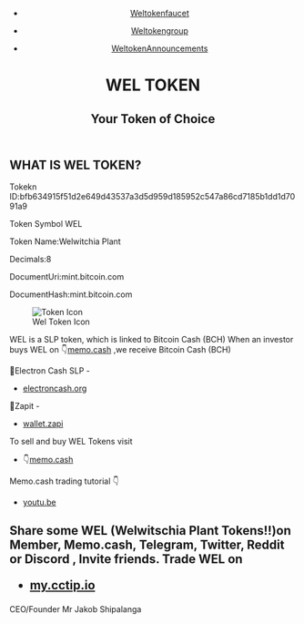 <!DOCTYPE html>
<html lang="en">
<head>
   <meta charset="utf-8">
 
   <link rel="stylesheet" type="text/css" href="styles.css" media="screen">
</head>
<body>  

<header>

</h2><ul><li><a href="https://t.me/Weltokenfaucet">Weltokenfaucet</a></li></ul> 
 <ul><li><a href="https://t.me/Weltokengroup">Weltokengroup</a></li></ul></nav>
  <ul><li><a href="https://t.me/WeltokenAnnouncements">WeltokenAnnouncements</a></li></ul>

  <hgroup>
    <h1>WEL TOKEN</h1>
    <h2>Your Token of Choice</h2>
  </hgroup>

  

</header>

<section>

<h2>WHAT IS WEL TOKEN?</h2>
<p> Tokekn ID:bfb634915f51d2e649d43537a3d5d959d185952c547a86cd7185b1dd1d7091a9</p> 
 <p>Token Symbol WEL</p> 
 <p>Token Name:Welwitchia Plant</p> 
 <p>Decimals:8</p> 
 <p>DocumentUri:mint.bitcoin.com</p> 
 <p>DocumentHash:mint.bitcoin.com</p> 
<figure><img src="bfb634915f51d2e649d43537a3d5d959d185952c547a86cd7185b1dd1d7091a9.png" alt="Token Icon"><figcaption>Wel Token Icon</figcaption></figure>

WEL is a SLP token, which is linked to Bitcoin Cash (BCH)
When an investor buys WEL on 👇<a href="https://memo.cash/token/bfb634915f51d2e649d43537a3d5d959d185952c547a86cd7185b1dd1d7091a9?balances">memo.cash</a></li>
,we receive Bitcoin Cash (BCH)

<p>💼Electron Cash SLP - <ul><li><a href="https://electroncash.org/">electroncash.org</a></li></ul>
💼Zapit -<ul><li><a href="https://play.google.com/store/apps/details?id=io.wallet.zapit">wallet.zapi</a></li></ul>
To sell and buy WEL Tokens visit <ul><li>👇<a href="https://memo.cash/token/bfb634915f51d2e649d43537a3d5d959d185952c547a86cd7185b1dd1d7091a9?balances">memo.cash</a></li></ul>
Memo.cash trading tutorial 👇
<ul><li><a href="https://youtu.be/zIfTt8R7kKI">youtu.be</a></li></ul>

<h2>Share some WEL (Welwitschia Plant Tokens!!)on Member, Memo.cash, Telegram, Twitter, Reddit or Discord , Invite friends.
Trade  WEL on <ul><li><a href="https://my.cctip.io/token/swap">my.cctip.io</a></li></ul></h2>


</section>

<footer>

<figcaption>CEO/Founder Mr Jakob Shipalanga</figcaption>

</footer>
